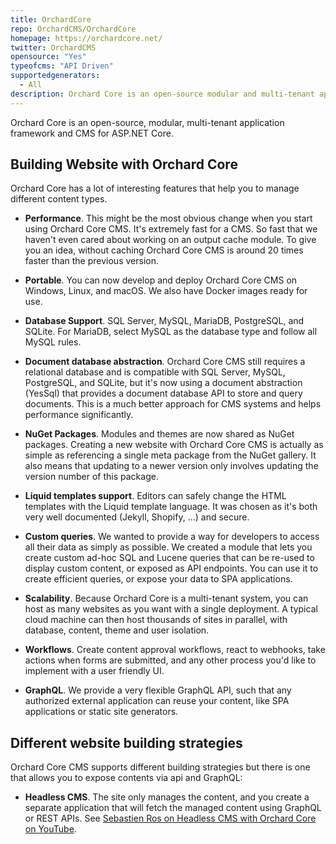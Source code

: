 ```yaml
---
title: OrchardCore
repo: OrchardCMS/OrchardCore
homepage: https://orchardcore.net/
twitter: OrchardCMS
opensource: "Yes"
typeofcms: "API Driven"
supportedgenerators:
  - All
description: Orchard Core is an open-source modular and multi-tenant application framework built with ASP.NET Core, and a content management system (CMS) built on top of that framework.
---
```


Orchard Core is an open-source, modular, multi-tenant application framework and CMS for ASP.NET Core.

## Building Website with Orchard Core

Orchard Core has a lot of interesting features that help you to manage different content types.

- **Performance**. This might be the most obvious change when you start using Orchard Core CMS. It's extremely fast for a CMS. So fast that we haven't even cared about working on an output cache module. To give you an idea, without caching Orchard Core CMS is around 20 times faster than the previous version.

- **Portable**. You can now develop and deploy Orchard Core CMS on Windows, Linux, and macOS. We also have Docker images ready for use.

- **Database Support**. SQL Server, MySQL, MariaDB, PostgreSQL, and SQLite. For MariaDB, select MySQL as the database type and follow all MySQL rules.

- **Document database abstraction**. Orchard Core CMS still requires a relational database and is compatible with SQL Server, MySQL, PostgreSQL, and SQLite, but it's now using a document abstraction (YesSql) that provides a document database API to store and query documents. This is a much better approach for CMS systems and helps performance significantly.

- **NuGet Packages**. Modules and themes are now shared as NuGet packages. Creating a new website with Orchard Core CMS is actually as simple as referencing a single meta package from the NuGet gallery. It also means that updating to a newer version only involves updating the version number of this package.

- **Liquid templates support**. Editors can safely change the HTML templates with the Liquid template language. It was chosen as it's both very well documented (Jekyll, Shopify, ...) and secure.

- **Custom queries**. We wanted to provide a way for developers to access all their data as simply as possible. We created a module that lets you create custom ad-hoc SQL and Lucene queries that can be re-used to display custom content, or exposed as API endpoints. You can use it to create efficient queries, or expose your data to SPA applications.

- **Scalability**. Because Orchard Core is a multi-tenant system, you can host as many websites as you want with a single deployment. A typical cloud machine can then host thousands of sites in parallel, with database, content, theme and user isolation.

- **Workflows**. Create content approval workflows, react to webhooks, take actions when forms are submitted, and any other process you'd like to implement with a user friendly UI.

- **GraphQL**. We provide a very flexible GraphQL API, such that any authorized external application can reuse your content, like SPA applications or static site generators.

## Different website building strategies

Orchard Core CMS supports different building strategies but there is one that allows you to expose contents via api and GraphQL:

- **Headless CMS**. The site only manages the content, and you create a separate application that will fetch the managed content using GraphQL or REST APIs. See [Sebastien Ros on Headless CMS with Orchard Core on YouTube](https://www.youtube.com/watch?v=4o9zG17cfa0).
